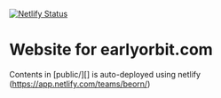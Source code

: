 [![Netlify Status](https://api.netlify.com/api/v1/badges/dea1cd4b-c07c-4b19-b657-c5ecad2e3f66/deploy-status)](https://app.netlify.com/sites/earlyorbit/deploys)

# Website for earlyorbit.com 

Contents in [public/][] is auto-deployed using netlify (https://app.netlify.com/teams/beorn/)

